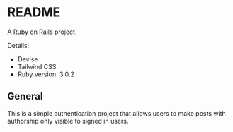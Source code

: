 # README

A Ruby on Rails project. 

Details: 
* Devise
* Tailwind CSS
* Ruby version: 3.0.2

## General

This is a simple authentication project that allows users to make posts with authorship only visible to signed in users.
